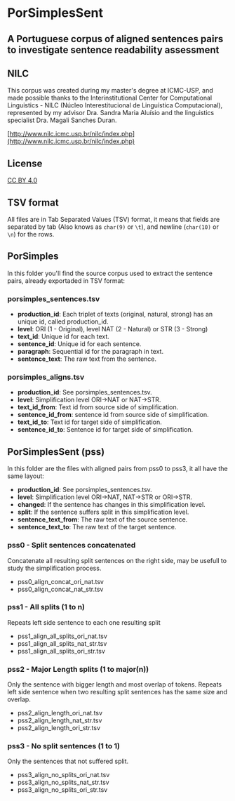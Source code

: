# PorSimplesSent
## A Portuguese corpus of aligned sentences pairs to investigate sentence readability assessment

## NILC
This corpus was created during my master's degree at ICMC-USP, and made possible thanks to the Interinstitutional Center for Computational Linguistics - NILC (Núcleo Interestitucional de Linguística Computacional), represented by my advisor Dra. Sandra Maria Aluísio and the linguistics specialist Dra. Magali Sanches Duran.

[http://www.nilc.icmc.usp.br/nilc/index.php](http://www.nilc.icmc.usp.br/nilc/index.php)


## License
[CC BY 4.0](https://creativecommons.org/licenses/by/4.0/)

## TSV format
All files are in Tab Separated Values (TSV) format, it means that fields are separated by tab (Also knows as ```char(9)``` or ```\t```), and newline (```char(10)``` or ```\n```) for the rows.

## PorSimples

In this folder you'll find the source corpus used to extract the sentence pairs, already exportaded in TSV format:

### porsimples_sentences.tsv
* __production_id__: Each triplet of texts (original, natural, strong) has an unique id, called production_id.
* __level__: ORI (1 - Original), level NAT (2 - Natural) or STR (3 - Strong)
* __text_id__: Unique id for each text.
* __sentence_id__: Unique id for each sentence.
* __paragraph__: Sequential id for the paragraph in text.
* __sentence_text__: The raw text from the sentence.

### porsimples_aligns.tsv
* __production_id__: See porsimples_sentences.tsv.
* __level__: Simplification level ORI->NAT or NAT->STR.
* __text_id_from__: Text id from source side of simplification.
* __sentence_id_from__: sentence id from source side of simplification.
* __text_id_to__: Text id for target side of simplification.
* __sentence_id_to__: Sentence id for target side of simplification.

## PorSimplesSent (pss)

In this folder are the files with aligned pairs from pss0 to pss3, it all have the same layout:
* __production_id__: See porsimples_sentences.tsv.
* __level__: Simplification level ORI->NAT, NAT->STR or ORI->STR.
* __changed__: If the sentence has changes in this simplification level.
* __split__: If the sentence suffers split in this simplification level.
* __sentence_text_from__: The raw text of the source sentence.
* __sentence_text_to__: The raw text of the target sentence.

### pss0 - Split sentences concatenated
Concatenate all resulting split sentences on the right side, may be usefull to study the simplification process.
* pss0_align_concat_ori_nat.tsv
* pss0_align_concat_nat_str.tsv

### pss1 - All splits (1 to n)
Repeats left side sentence to each one resulting split
* pss1_align_all_splits_ori_nat.tsv
* pss1_align_all_splits_nat_str.tsv
* pss1_align_all_splits_ori_str.tsv

### pss2 - Major Length splits (1 to major(n))
Only the sentence with bigger length and most overlap of tokens. Repeats left side sentence when two resulting split sentences has the same size and overlap.
* pss2_align_length_ori_nat.tsv
* pss2_align_length_nat_str.tsv
* pss2_align_length_ori_str.tsv

### pss3 - No split sentences (1 to 1)
Only the sentences that not suffered split.
* pss3_align_no_splits_ori_nat.tsv
* pss3_align_no_splits_nat_str.tsv
* pss3_align_no_splits_ori_str.tsv

